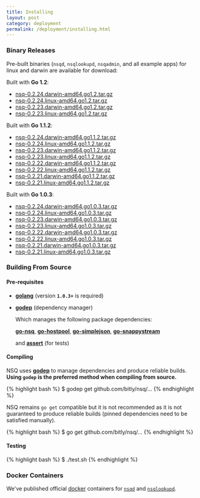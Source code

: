 ```yaml
--- 
title: Installing
layout: post
category: deployment
permalink: /deployment/installing.html
---
```


### <a name="binary">Binary Releases</a>

Pre-built binaries (`nsqd`, `nsqlookupd`, `nsqadmin`, and all example apps) for linux and darwin are
available for download:

Built with **Go 1.2**:

 * [nsq-0.2.24.darwin-amd64.go1.2.tar.gz][0.2.24_darwin_go12]
 * [nsq-0.2.24.linux-amd64.go1.2.tar.gz][0.2.24_linux_go12]
 * [nsq-0.2.23.darwin-amd64.go1.2.tar.gz][0.2.23_darwin_go12]
 * [nsq-0.2.23.linux-amd64.go1.2.tar.gz][0.2.23_linux_go12]

Built with **Go 1.1.2**:

 * [nsq-0.2.24.darwin-amd64.go1.1.2.tar.gz][0.2.24_darwin_go112]
 * [nsq-0.2.24.linux-amd64.go1.1.2.tar.gz][0.2.24_linux_go112]
 * [nsq-0.2.23.darwin-amd64.go1.1.2.tar.gz][0.2.23_darwin_go112]
 * [nsq-0.2.23.linux-amd64.go1.1.2.tar.gz][0.2.23_linux_go112]
 * [nsq-0.2.22.darwin-amd64.go1.1.2.tar.gz][0.2.22_darwin_go112]
 * [nsq-0.2.22.linux-amd64.go1.1.2.tar.gz][0.2.22_linux_go112]
 * [nsq-0.2.21.darwin-amd64.go1.1.2.tar.gz][0.2.21_darwin_go112]
 * [nsq-0.2.21.linux-amd64.go1.1.2.tar.gz][0.2.21_linux_go112]

Built with **Go 1.0.3**:

 * [nsq-0.2.24.darwin-amd64.go1.0.3.tar.gz][0.2.24_darwin]
 * [nsq-0.2.24.linux-amd64.go1.0.3.tar.gz][0.2.24_linux]
 * [nsq-0.2.23.darwin-amd64.go1.0.3.tar.gz][0.2.23_darwin]
 * [nsq-0.2.23.linux-amd64.go1.0.3.tar.gz][0.2.23_linux]
 * [nsq-0.2.22.darwin-amd64.go1.0.3.tar.gz][0.2.22_darwin]
 * [nsq-0.2.22.linux-amd64.go1.0.3.tar.gz][0.2.22_linux]
 * [nsq-0.2.21.darwin-amd64.go1.0.3.tar.gz][0.2.21_darwin]
 * [nsq-0.2.21.linux-amd64.go1.0.3.tar.gz][0.2.21_linux]

### Building From Source

#### Pre-requisites

 * **[golang](http://golang.org/doc/install)** (version **`1.0.3+`** is required)
 * **[godep](https://github.com/kr/godep)** (dependency manager)

    Which manages the following package dependencies:
    
    **[go-nsq](https://github.com/bitly/go-nsq)**,
    **[go-hostpool](https://github.com/bitly/go-hostpool)**,
    **[go-simplejson](https://github.com/bitly/go-simplejson)**,
    **[go-snappystream](https://github.com/mreiferson/go-snappystream)**
    
    and **[assert](https://github.com/bmizerany/assert)** (for tests)

#### Compiling

NSQ uses **[godep](https://github.com/kr/godep)** to manage dependencies and produce reliable
builds.  **Using `godep` is the preferred method when compiling from source.**

{% highlight bash %}
$ godep get github.com/bitly/nsq/...
{% endhighlight %}

NSQ remains `go get` compatible but it is not recommended as it is not guaranteed to
produce reliable builds (pinned dependencies need to be satisfied manually).

{% highlight bash %}
$ go get github.com/bitly/nsq/...
{% endhighlight %}

#### Testing

{% highlight bash %}
$ ./test.sh
{% endhighlight %}

### Docker Containers

We've published official [docker][docker] containers for [`nsqd`][docker_nsqd] and
[`nsqlookupd`][docker_nsqlookupd].

[0.2.24_darwin_go12]: https://s3.amazonaws.com/bitly-downloads/nsq/nsq-0.2.24.darwin-amd64.go1.2.tar.gz
[0.2.24_linux_go12]: https://s3.amazonaws.com/bitly-downloads/nsq/nsq-0.2.24.linux-amd64.go1.2.tar.gz
[0.2.24_darwin]: https://s3.amazonaws.com/bitly-downloads/nsq/nsq-0.2.24.darwin-amd64.go1.0.3.tar.gz
[0.2.24_linux]: https://s3.amazonaws.com/bitly-downloads/nsq/nsq-0.2.24.linux-amd64.go1.0.3.tar.gz
[0.2.24_darwin_go112]: https://s3.amazonaws.com/bitly-downloads/nsq/nsq-0.2.24.darwin-amd64.go1.1.2.tar.gz
[0.2.24_linux_go112]: https://s3.amazonaws.com/bitly-downloads/nsq/nsq-0.2.24.linux-amd64.go1.1.2.tar.gz

[0.2.23_darwin_go12]: https://s3.amazonaws.com/bitly-downloads/nsq/nsq-0.2.23.darwin-amd64.go1.2.tar.gz
[0.2.23_linux_go12]: https://s3.amazonaws.com/bitly-downloads/nsq/nsq-0.2.23.linux-amd64.go1.2.tar.gz
[0.2.23_darwin]: https://s3.amazonaws.com/bitly-downloads/nsq/nsq-0.2.23.darwin-amd64.go1.0.3.tar.gz
[0.2.23_linux]: https://s3.amazonaws.com/bitly-downloads/nsq/nsq-0.2.23.linux-amd64.go1.0.3.tar.gz
[0.2.23_darwin_go112]: https://s3.amazonaws.com/bitly-downloads/nsq/nsq-0.2.23.darwin-amd64.go1.1.2.tar.gz
[0.2.23_linux_go112]: https://s3.amazonaws.com/bitly-downloads/nsq/nsq-0.2.23.linux-amd64.go1.1.2.tar.gz

[0.2.22_darwin]: https://s3.amazonaws.com/bitly-downloads/nsq/nsq-0.2.22.darwin-amd64.go1.0.3.tar.gz
[0.2.22_linux]: https://s3.amazonaws.com/bitly-downloads/nsq/nsq-0.2.22.linux-amd64.go1.0.3.tar.gz
[0.2.22_darwin_go112]: https://s3.amazonaws.com/bitly-downloads/nsq/nsq-0.2.22.darwin-amd64.go1.1.2.tar.gz
[0.2.22_linux_go112]: https://s3.amazonaws.com/bitly-downloads/nsq/nsq-0.2.22.linux-amd64.go1.1.2.tar.gz

[0.2.21_darwin_go112]: https://s3.amazonaws.com/bitly-downloads/nsq/nsq-0.2.21.darwin-amd64.go1.1.2.tar.gz
[0.2.21_linux_go112]: https://s3.amazonaws.com/bitly-downloads/nsq/nsq-0.2.21.linux-amd64.go1.1.2.tar.gz
[0.2.21_darwin]: https://s3.amazonaws.com/bitly-downloads/nsq/nsq-0.2.21.darwin-amd64.go1.0.3.tar.gz
[0.2.21_linux]: https://s3.amazonaws.com/bitly-downloads/nsq/nsq-0.2.21.linux-amd64.go1.0.3.tar.gz

[docker]: https://docker.io/
[docker_nsqd]: https://index.docker.io/u/mreiferson/nsqd/
[docker_nsqlookupd]: https://index.docker.io/u/mreiferson/nsqlookupd/
